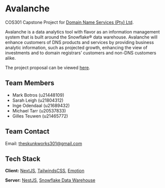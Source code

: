 # Avalanche
COS301 Capstone Project for [Domain Name Services (Pty) Ltd](https://dns.business/).

Avalanche is a data analytics tool with flavor as an information management system that is built around the Snowflake® data warehouse. Avalanche will enhance customers of DNS products and services by providing business analytic information, such as projected growth, enhancing the view of investments and to domain registrars’ customers and non-DNS customers alike.

The project proposal can be viewed [here](https://astonmartin.sloththe.dev/isawesome/COS301%20-%20Avalanche%20Proposal%20Final%20-%20Neil%20Dundas.pdf).

## Team Members
- Mark Botros (u21448109)
- Sarah Leigh (u21804312)
- Inge Odendaal (u21689432)
- Michael Tarr (u20537833)
- Gilles Teuwen (u21465772)

## Team Contact
Email: [theskunkworks301@gmail.com](mailto:theskunkworks301@gmail.com)
## Tech Stack

**Client:** [NextJS](https://nextjs.org/), [TailwindsCSS](https://tailwindcss.com/), [Emotion](https://emotion.sh/docs/introduction)

**Server:** [NestJS](https://nestjs.com/), [Snowflake Data Warehouse](https://www.snowflake.com/en/)
